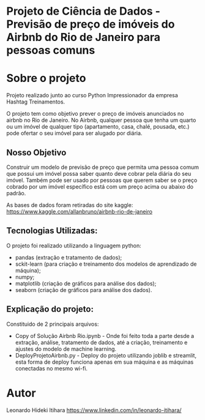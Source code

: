 # Projeto de Ciência de Dados - Previsão de preço de imóveis do Airbnb do Rio de Janeiro para pessoas comuns

# Sobre o projeto

Projeto realizado junto ao curso Python Impressionador da empresa Hashtag Treinamentos.

O projeto tem como objetivo prever o preço de imóveis anunciados no airbnb no Rio de Janeiro. No Airbnb, qualquer pessoa que tenha um quarto ou um imóvel de qualquer tipo (apartamento, casa, chalé, pousada, etc.) pode ofertar o seu imóvel para ser alugado por diária.

## Nosso Objetivo

Construir um modelo de previsão de preço que permita uma pessoa comum que possui um imóvel possa saber quanto deve cobrar pela diária do seu imóvel. Também pode ser usado por pessoas que querem saber se o preço cobrado por um imóvel específico está com um preço acima ou abaixo do padrão.

As bases de dados foram retiradas do site kaggle: https://www.kaggle.com/allanbruno/airbnb-rio-de-janeiro

## Tecnologias Utilizadas:

O projeto foi realizado utilizando a linguagem python:
- pandas (extração e tratamento de dados);
- sckit-learn (para criação e treinamento dos modelos de aprendizado de máquina);
- numpy;
- matplotlib (criação de gráficos para análise dos dados);
- seaborn (criação de gráficos para análise dos dados).

## Explicação do projeto:

Constituido de 2 principais arquivos:
- Copy of Solução Airbnb Rio.ipynb - Onde foi feito toda a parte desde a extração, análise, tratamento de dados, até a criação, treinamento e ajustes do modelo de machine learning.
- DeployProjetoAirbnb.py - Deploy do projeto utilizando joblib e streamlit, esta forma de deploy funciona apenas em sua máquina e as máquinas conectadas no mesmo wi-fi.

# Autor

Leonardo Hideki Itihara
https://www.linkedin.com/in/leonardo-itihara/
